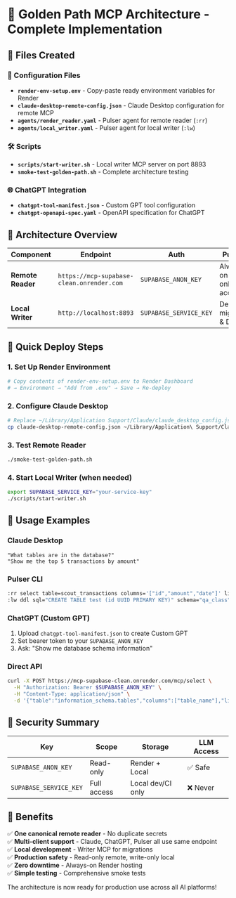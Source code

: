 # 🚀 Golden Path MCP Architecture - Complete Implementation

## 📁 Files Created

### 🔧 Configuration Files
- **`render-env-setup.env`** - Copy-paste ready environment variables for Render
- **`claude-desktop-remote-config.json`** - Claude Desktop configuration for remote MCP
- **`agents/render_reader.yaml`** - Pulser agent for remote reader (`:rr`)
- **`agents/local_writer.yaml`** - Pulser agent for local writer (`:lw`)

### 🛠️ Scripts  
- **`scripts/start-writer.sh`** - Local writer MCP server on port 8893
- **`smoke-test-golden-path.sh`** - Complete architecture testing

### 🌐 ChatGPT Integration
- **`chatgpt-tool-manifest.json`** - Custom GPT tool configuration
- **`chatgpt-openapi-spec.yaml`** - OpenAPI specification for ChatGPT

## 🎯 Architecture Overview

| Component | Endpoint | Auth | Purpose |
|-----------|----------|------|---------|
| **Remote Reader** | `https://mcp-supabase-clean.onrender.com` | `SUPABASE_ANON_KEY` | Always-on read-only access |
| **Local Writer** | `http://localhost:8893` | `SUPABASE_SERVICE_KEY` | Dev/CI migrations & DDL |

## 🚀 Quick Deploy Steps

### 1. Set Up Render Environment
```bash
# Copy contents of render-env-setup.env to Render Dashboard
# → Environment → "Add from .env" → Save → Re-deploy
```

### 2. Configure Claude Desktop
```bash
# Replace ~/Library/Application Support/Claude/claude_desktop_config.json
cp claude-desktop-remote-config.json ~/Library/Application\ Support/Claude/claude_desktop_config.json
```

### 3. Test Remote Reader
```bash
./smoke-test-golden-path.sh
```

### 4. Start Local Writer (when needed)
```bash
export SUPABASE_SERVICE_KEY="your-service-key"
./scripts/start-writer.sh
```

## 🧪 Usage Examples

### Claude Desktop
```
"What tables are in the database?"
"Show me the top 5 transactions by amount"
```

### Pulser CLI
```bash
:rr select table=scout_transactions columns='["id","amount","date"]' limit=5
:lw ddl sql="CREATE TABLE test (id UUID PRIMARY KEY)" schema="qa_class"
```

### ChatGPT (Custom GPT)
1. Upload `chatgpt-tool-manifest.json` to create Custom GPT
2. Set bearer token to your `SUPABASE_ANON_KEY`
3. Ask: "Show me database schema information"

### Direct API
```bash
curl -X POST https://mcp-supabase-clean.onrender.com/mcp/select \
  -H "Authorization: Bearer $SUPABASE_ANON_KEY" \
  -H "Content-Type: application/json" \
  -d '{"table":"information_schema.tables","columns":["table_name"],"limit":5}'
```

## 🔐 Security Summary

| Key | Scope | Storage | LLM Access |
|-----|-------|---------|------------|
| `SUPABASE_ANON_KEY` | Read-only | Render + Local | ✅ Safe |
| `SUPABASE_SERVICE_KEY` | Full access | Local dev/CI only | ❌ Never |

## 🎯 Benefits

✅ **One canonical remote reader** - No duplicate secrets  
✅ **Multi-client support** - Claude, ChatGPT, Pulser all use same endpoint  
✅ **Local development** - Writer MCP for migrations  
✅ **Production safety** - Read-only remote, write-only local  
✅ **Zero downtime** - Always-on Render hosting  
✅ **Simple testing** - Comprehensive smoke tests  

The architecture is now ready for production use across all AI platforms!